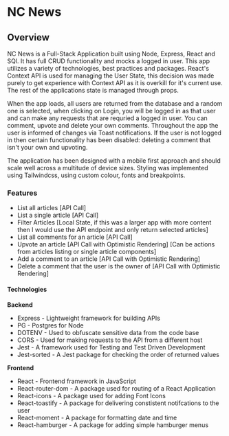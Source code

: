 # NC News

## Overview

NC News is a Full-Stack Application built using Node, Express, React and SQl. It has full CRUD functionality and mocks a logged in user. This app utilizes a variety of technologies, best practices and packages. React's Context API is used for managing the User State, this decision was made purely to get experience with Context API as it is overkill for it's current use. The rest of the applications state is managed through props.

When the app loads, all users are returned from the database and a random one is selected, when clicking on Login, you will be logged in as that user and can make any requests that are requried a logged in user. You can comment, upvote and delete your own comments. Throughout the app the user is informed of changes via Toast notifications. If the user is not logged in then certain functionality has been disabled: deleting a comment that isn't your own and upvoting.

The application has been designed with a mobile first approach and should scale well across a multitude of device sizes. Styling was implemented using Tailwindcss, using custom colour, fonts and breakpoints.

### Features

- List all articles [API Call]
- List a single article [API Call]
- Filter Articles [Local State, if this was a larger app with more content then I would use the API endpoint and only return selected articles]
- List all comments for an article [API Call]
- Upvote an article [API Call with Optimistic Rendering] [Can be actions from articles listing or single article components]
- Add a comment to an article [API Call with Optimistic Rendering]
- Delete a comment that the user is the owner of [API Call with Optimistic Rendering]

#### Technologies

**Backend**

- Express - Lightweight framework for building APIs
- PG - Postgres for Node
- DOTENV - Used to obfuscate sensitive data from the code base
- CORS - Used for making requests to the API from a different host
- Jest - A framework used for Testing and Test Driven Development
- Jest-sorted - A Jest package for checking the order of returned values

**Frontend**

- React - Frontend framework in JavaScript
- React-router-dom - A package used for routing of a React Application
- React-icons - A package used for adding Font Icons
- React-toastify - A package for delivering constistent notifcations to the user
- React-moment - A package for formatting date and time
- React-hamburger - A package for adding simple hamburger menus
